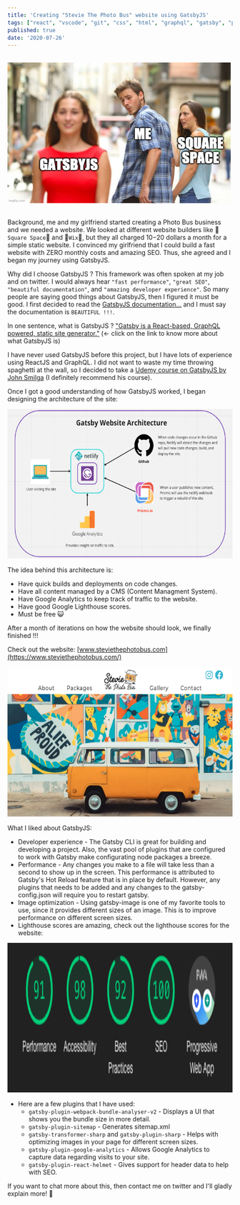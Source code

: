 ```yaml
---
title: 'Creating "Stevie The Photo Bus" website using GatsbyJS'
tags: ["react", "vscode", "git", "css", "html", "graphql", "gatsby", "personalproject"]
published: true
date: '2020-07-26'
---
```

<br />
<img width="500px" height="315px" src="../src/images/gatsbyjsForTheWin.jpg"/>
<br />
<br />



Background, me and my girlfriend started creating a Photo Bus business and we needed a website. We looked at different website builders like 💩`Square Space`💩 and 💩`Wix`💩, but they all charged $10-$20 dollars a month for a simple static website. I convinced my girlfriend that I could build a fast website with ZERO monthly costs and amazing SEO. Thus, she agreed and I began my journey using GatsbyJS.

Why did I choose GatsbyJS ? This framework was often spoken at my job and on twitter. I would always hear `"fast performance"`, `"great SEO"`, `"beautiful documentation"`, and `"amazing developer experience"`. So many people are saying good things about GatsbyJS, then I figured it must be good. I first decided to read the [GatsbyJS documentation...](https://www.gatsbyjs.org/docs/) and I must say the documentation is `BEAUTIFUL !!!`. 

In one sentence, what is GatsbyJS ? ["Gatsby is a React-based, GraphQL powered, static site generator."](https://www.mediacurrent.com/blog/what-is-gatsbyjs/) (<- click on the link to know more about what GatsbyJS is)

I have never used GatsbyJS before this project, but I have lots of experience using ReactJS and GraphQL. I did not want to waste my time throwing spaghetti at the wall, so I decided to take a [Udemy course on GatsbyJS by John Smilga](https://www.udemy.com/share/101ZimAEQYdFlTTHw=/) (I definitely recommend his course).

Once I got a good understanding of how GatsbyJS worked, I began designing the architecture of the site:

<img width="520px" height="335px" src="../src/images/stevieTheBusArchitecture.png"/>
<br />

The idea behind this architecture is:
 * Have quick builds and deployments on code changes. 
 * Have all content managed by a CMS (Content Managment System).
 * Have Google Analytics to keep track of traffic to the website.
 * Have good Google Lighthouse scores.
 * Must be free 😺

After a month of iterations on how the website should look, we finally finished !!!

Check out the website: [www.steviethephotobus.com](https://www.steviethephotobus.com/)

<img width="520px" height="335px" src="../src/images/stevieTheBusHero.png"/>
<br />



What I liked about GatsbyJS:
* Developer experience - The Gatsby CLI is great for building and developing a project. Also, the vast pool of plugins that are configured to work with Gatsby make configurating node packages a breeze. 
* Performance - Any changes you make to a file will take less than a second to show up in the screen. This performance is attributed to Gatsby's Hot Reload feature that is in place by default. However, any plugins that needs to be added and any changes to the gatsby-config.json will require you to restart gatsby.
* Image optimization - Using gatsby-image is one of my favorite tools to use, since it provides different sizes of an image. This is to improve performance on different screen sizes. 
* Lighthouse scores are amazing, check out the lighthouse scores for the website:

<img width="520px" height="335px" src="../src/images/lighthouseScores.png"/>
<br />


* Here are a few plugins that I have used:
    * `gatsby-plugin-webpack-bundle-analyser-v2` - Displays a UI that shows you the bundle size in more detail.
    * `gatsby-plugin-sitemap` - Generates sitemap.xml
    * `gatsby-transformer-sharp` and `gatsby-plugin-sharp` - Helps with optimizing images in your page for different screen sizes.
    * `gatsby-plugin-google-analytics` - Allows Google Analytics to capture data regarding visits to your site.
    * `gatsby-plugin-react-helmet` - Gives support for header data to help with SEO.


If you want to chat more about this, then contact me on twitter and I'll gladly explain more! 🙌
